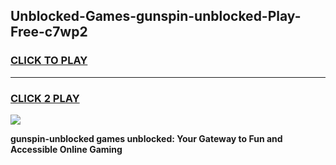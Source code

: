 
## Unblocked-Games-gunspin-unblocked-Play-Free-c7wp2
<h3>
<a href="https://premium76.site?title=gunspin-unblocked&ref=18A">CLICK TO PLAY</a></h3>
<hr>

<h3>
<a href="https://premium76.site?title=gunspin-unblocked&ref=18A">CLICK 2 PLAY</a>
  
</h3>

<a href="https://premium76.site?title=gunspin-unblocked&ref=18A"><img src="https://clearcache.store/games.png"></a>


**gunspin-unblocked games unblocked: Your Gateway to Fun and Accessible Online Gaming**
